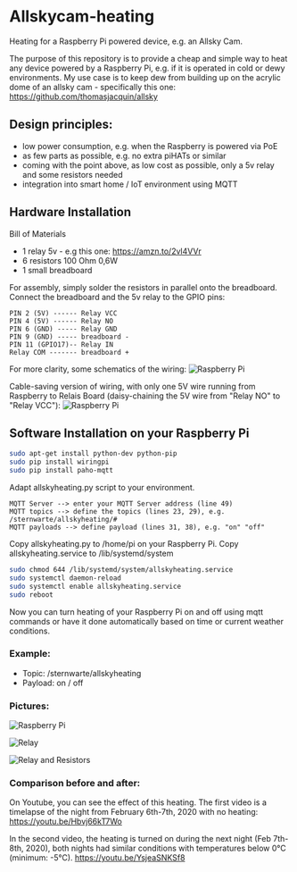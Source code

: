 # Allskycam-heating
Heating for a Raspberry Pi powered device, e.g. an Allsky Cam.

The purpose of this repository is to provide a cheap and simple way to heat any device powered by a Raspberry Pi, e.g. if it is operated in cold or dewy environments. My use case is to keep dew from building up on the acrylic dome of an allsky cam - specifically this one: https://github.com/thomasjacquin/allsky

## Design principles:
- low power consumption, e.g. when the Raspberry is powered via PoE
- as few parts as possible, e.g. no extra piHATs or similar
- coming with the point above, as low cost as possible, only a 5v relay and some resistors needed
- integration into smart home / IoT environment using MQTT

## Hardware Installation

Bill of Materials
-  1 relay 5v - e.g this one: https://amzn.to/2vl4VVr
-  6 resistors 100 Ohm 0,6W
-  1 small breadboard

For assembly, simply solder the resistors in parallel onto the breadboard.
Connect the breadboard and the 5v relay to the GPIO pins:
```
PIN 2 (5V) ------ Relay VCC
PIN 4 (5V) ------ Relay NO
PIN 6 (GND) ----- Relay GND
PIN 9 (GND) ----- breadboard -
PIN 11 (GPIO17)-- Relay IN
Relay COM ------- breadboard +
```

For more clarity, some schematics of the wiring:
![Raspberry Pi](https://github.com/hdiessner/Allskycam-heating/blob/master/RelaisWiring.png "Wiring of Relais")

Cable-saving version of wiring, with only one 5V wire running from Raspberry to Relais Board (daisy-chaining the 5V wire from "Relay NO" to "Relay VCC"):
![Raspberry Pi](https://github.com/hdiessner/Allskycam-heating/blob/master/RelaisWiringCableSave.png "Wiring of Relais with one cable for 5V from Raspberry to Relay board")

## Software Installation on your Raspberry Pi

```sh
sudo apt-get install python-dev python-pip
sudo pip install wiringpi
sudo pip install paho-mqtt
```

Adapt allskyheating.py script to your environment.

```
MQTT Server --> enter your MQTT Server address (line 49)
MQTT topics --> define the topics (lines 23, 29), e.g. /sternwarte/allskyheating/#
MQTT payloads --> define payload (lines 31, 38), e.g. "on" "off"
```

Copy allskyheating.py to /home/pi on your Raspberry Pi.
Copy allskyheating.service to /lib/systemd/system

```sh
sudo chmod 644 /lib/systemd/system/allskyheating.service
sudo systemctl daemon-reload
sudo systemctl enable allskyheating.service
sudo reboot
```

Now you can turn heating of your Raspberry Pi on and off using mqtt commands or have it done automatically based on time or current weather conditions.

### Example:
- Topic: /sternwarte/allskyheating
- Payload: on / off

### Pictures:
![Raspberry Pi](https://github.com/hdiessner/Allskycam-heating/blob/master/Raspi.jpg "Raspberry Pi")

![Relay](https://github.com/hdiessner/Allskycam-heating/blob/master/Relay.jpg "Relay")

![Relay and Resistors](https://github.com/hdiessner/Allskycam-heating/blob/master/Relay_Resistors.jpg "Relay and Resistors")

### Comparison before and after:
On Youtube, you can see the effect of this heating.
The first video is a timelapse of the night from February 6th-7th, 2020 with no heating:
https://youtu.be/Hbvj66kT7Wo 

In the second video, the heating is turned on during the next night (Feb 7th-8th, 2020), both nights had similar conditions with temperatures below 0°C (minimum: -5°C).
https://youtu.be/YsjeaSNKSf8 

